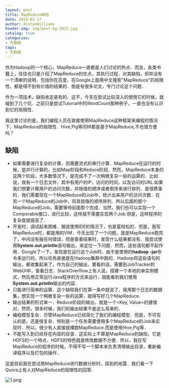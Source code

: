 ```yaml
---
layout: post
title: MapReduce缺陷
date: 2019-02-17
author: AlstonWilliams
header-img: img/post-bg-2015.jpg
catalog: true
categories:
- 大数据
tags:
- 大数据
---
```

作为Hadoop的一个核心，MapReduce一直都是人们讨论的热点．而且，各类书籍上，往往也只是介绍了MapReduce的优点，其执行过程．对其缺陷，却并没有一个清晰的说明．包括你在百度，在Google上面用中文搜索"MapReduce"的局限性，都是得不到有价值的结果的．倒是有很多论文，专门讨论这个问题．

作为一项技术，缺陷肯定是有的．这不，今天在尝试比较深入的使用它的时候，就碰到了几个坑．之前只是尝试Tutorial中的WordCount那种例子，一直也没有认识到它的局限性．

我这里讨论的是，我们编程人员在直接使用MapReduce这种框架来编程的情况下，MapReduce的局限性．Hive,Pig等同样都是基于MapReduce,不也很方便吗？


## 缺陷
- 如果需要进行复杂的计算，则需要流式的串行计算．MapReduce在运行的时候，是并行计算的，比如Map阶段和Reduce阶段．然而，MapReduce本身的这两个阶段，大多数情况下，是完成不了一次稍微复杂一些的运算的．比如说，我有一个日志文件，其中有用户的IP，访问的时间，以及访问的URL.如果我们想要计算用户的访问次数，并按值的顺序或者倒序来进行排列．是很费事的．我们需要现在一个MapReduce的Job中，统计出来用户的访问次数．在另一个MapReduce的Job中，将其按值的顺序排列．所以后面的那个MapReduce的Job，需要等待前面那个完成．当然，我们也可以实现一个Comporable接口，进行比较，这样就不需要实现两个Job.但是，这样程序的复杂度就提高了．
- 开发时，调试起来困难．据说使用IDE的情况下，也是蛮轻松的．但是，我写MapReduce时，都是用的VIM．今天出现了一个问题，就是MapReduce跑完了，中间没有报任何错误，但是查看结果时，发现什么结果都没有．我尝试使用**System.out.println**语句输出，来定位一下问题．然而，这些语句都不起作用．Google了一下，发现是在运行这个Job时，由于是使用的**hadoop -jar**命令来运行的，所以任务直接是在Hadoop集群中跑的．Hadoop将这些语句的输出，都收集起来了，作为自己的输出，要看的话，需要到JobTracker的WebUI中，查看日志．StackOverflow上有人说，搭建一个本地的单实例模式，然后用正常运行Java程序的方式来运行，就能看到我们使用**System.out.println**输出的内容．
- 只能进行简单的运算．这个缺陷我们在第一条中就说了．我用那个日志的数据集，想实现一个稍微复杂一些的运算，就得写好几个MapReduce.
- 输出结果的形式单一．Reduce阶段的输出，就是一个<Key, Value>的键值对，然而，很多时候，我们的输出结果不是这么简单的．
- 编程模型复杂．尽管MapReduce已经简化了我们的编程模型．但是，不可否认的是，还是很复杂．特别是一个任务需要使用多个MapReduce的Job来实现时．所以，很少有人直接就裸跑MapReduce.而是使用Hive,Pig等．
- 不能写入到已经存在内容的目录．这实际上不算是MapReduce的缺陷，它是HDFS的一个特点．HDFS的特色就是修改数据不方便．所以，我在写MapReduce的程序的时候，不得不写一个脚本来负责清理输出目录，重新编译程序以及打包的操作．

这是目前我在尝试用MapReduce进行数据分析时，踩到的地雷．我们看一下Quora上有人对MapReduce的局限性的回答:

![1.png](http://upload-images.jianshu.io/upload_images/4108852-644b4edc40a65f06.png?imageMogr2/auto-orient/strip%7CimageView2/2/w/1240)
